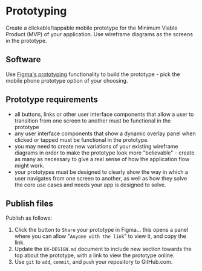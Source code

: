 # Prototyping

Create a clickable/tappable mobile prototype for the Minimum Viable Product (MVP) of your application. Use wireframe diagrams as the screens in the prototype.

## Software
Use [Figma's prototyping](https://www.figma.com/prototyping/) functionality to build the prototype - pick the mobile phone prototype option of your choosing.

## Prototype requirements

- all buttons, links or other user interface components that allow a user to transition from one screen to another must be functional in the prototype
- any user interface components that show a dynamic overlay panel when clicked or tapped must be functional in the prototype.
- you may need to create new variations of your existing wireframe diagrams in order to make the prototype look more "believable" - create as many as necessary to give a real sense of how the application flow might work.
- your prototypes must be designed to clearly show the way in which a user navigates from one screen to another, as well as how they solve the core use cases and needs your app is designed to solve.

## Publish files

Publish as follows:
1. Click the button to `Share` your prototype in Figma... this opens a panel where you can allow "`Anyone with the link`" to view it, and copy the link.
1. Update the `UX-DESIGN.md` document to include new section towards the top about the prototype, with a link to view the prototype online.
1. Use `git` to `add`, `commit`, and `push` your repository to GitHub.com.
